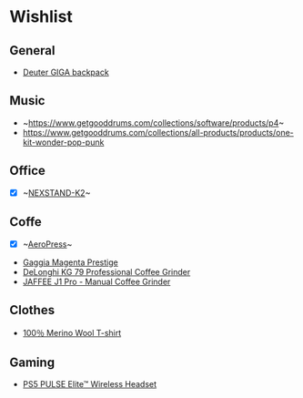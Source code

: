 # Wishlist

## General

- [Deuter GIGA backpack](https://www.deuter.com/nl-nl/shop/rugzakken/p1679620-lifestyle-rugzak-giga)

## Music
- ~https://www.getgooddrums.com/collections/software/products/p4~
- https://www.getgooddrums.com/collections/all-products/products/one-kit-wonder-pop-punk

## Office

- [x] ~[NEXSTAND-K2](https://www.amazon.nl/-/en/NEXSTAND-K2-Foldable-Adjustable-Ergonomic/dp/B01HHYQBB8)~

## Coffe
- [x] ~[AeroPress](https://www.amazon.nl/-/en/dp/B07YVL8SF3/)~
- [Gaggia Magenta Prestige](https://www.coffeefriend.nl/p/koffiemachine-gaggia-magenta-prestige)
- [DeLonghi KG 79 Professional Coffee Grinder](https://www.amazon.nl/-/en/DeLonghi-Professional-Grinder-Plastic-Housing/dp/B002OHDBQC)
- [JAFFEE J1 Pro - Manual Coffee Grinder](https://a.aliexpress.com/_EJtjZ9I)

## Clothes

- [100％ Merino Wool T-shirt](https://a.aliexpress.com/_EyFj6vE)

## Gaming 
- [PS5 PULSE Elite™ Wireless Headset](https://www.amazon.nl/-/en/9572978/dp/B0CMJYZ76W)
